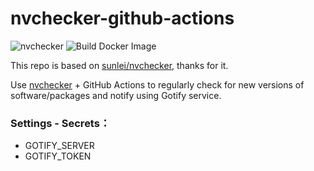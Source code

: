 # nvchecker-github-actions

![nvchecker](https://github.com/bergpb/nvchecker-github-actions/workflows/nvchecker/badge.svg) ![Build Docker Image](https://github.com/bergpb/nvchecker-github-actions/workflows/Build%20Docker%20Image/badge.svg)

This repo is based on [sunlei/nvchecker](https://github.com/sunlei/nvchecker), thanks for it.

Use [nvchecker](https://github.com/lilydjwg/nvchecker) + GitHub Actions to regularly check for new versions of software/packages and notify using Gotify service.

### Settings - Secrets：

- GOTIFY_SERVER
- GOTIFY_TOKEN
